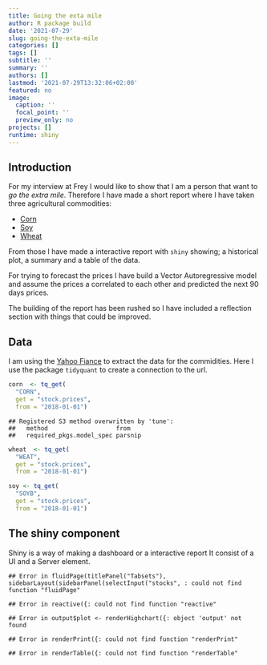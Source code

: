 ```yaml
---
title: Going the exta mile
author: R package build
date: '2021-07-29'
slug: going-the-exta-mile
categories: []
tags: []
subtitle: ''
summary: ''
authors: []
lastmod: '2021-07-29T13:32:06+02:00'
featured: no
image:
  caption: ''
  focal_point: ''
  preview_only: no
projects: []
runtime: shiny
---
```





## Introduction

For my interview at Frey I would like to show that I am a person that
want to *go the extra mile*. Therefore I have made a short report where 
I have taken three agricultural commodities:

- [Corn](https://finance.yahoo.com/quote/CORN/)
- [Soy](https://finance.yahoo.com/quote/soyb/)
- [Wheat](https://finance.yahoo.com/quote/WEAT/)

From those I have made a interactive report with `shiny` showing;
a historical plot, a summary and a table of the data. 

For trying to forecast the prices I have build a Vector Autoregressive model
and assume the prices a correlated to each other and predicted the next 90
days prices. 

The building of the report has been rushed so I have included a reflection
section with things that could be improved.

## Data

I am using the [Yahoo Fiance](https://finance.yahoo.com/) to extract the data for
the commidities. Here I use the package `tidyquant` to create a connection to
the url.


```r
corn  <- tq_get(
  "CORN", 
  get = "stock.prices",
  from = "2018-01-01")
```

```
## Registered S3 method overwritten by 'tune':
##   method                   from   
##   required_pkgs.model_spec parsnip
```

```r
wheat  <- tq_get(
  "WEAT", 
  get = "stock.prices",
  from = "2018-01-01")

soy <- tq_get(
  "SOYB",
  get = "stock.prices",
  from = "2018-01-01")
```

## The shiny component

Shiny is a way of making a dashboard or a interactive report It consist of
a UI and a Server element. 



```
## Error in fluidPage(titlePanel("Tabsets"), sidebarLayout(sidebarPanel(selectInput("stocks", : could not find function "fluidPage"
```

```
## Error in reactive({: could not find function "reactive"
```

```
## Error in output$plot <- renderHighchart({: object 'output' not found
```

```
## Error in renderPrint({: could not find function "renderPrint"
```

```
## Error in renderTable({: could not find function "renderTable"
```
